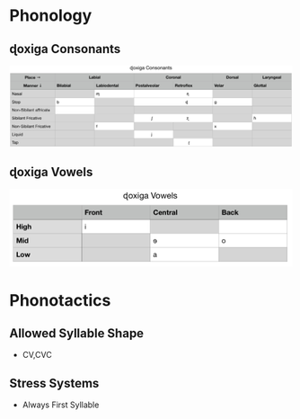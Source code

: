 # Phonology

## ɖoxiga Consonants

![ɖoxiga Consonants](./Consonants.png)

## ɖoxiga Vowels

![ɖoxiga Vowels](./Vowels.png)

# Phonotactics

## Allowed Syllable Shape
* CV,CVC

## Stress Systems

* Always First Syllable 

